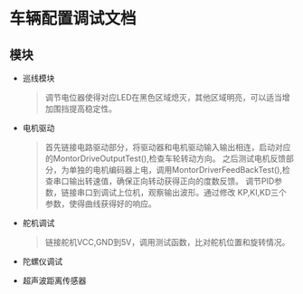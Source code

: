 # 车辆配置调试文档

## 模块

+ 巡线模块
    > 调节电位器使得对应LED在黑色区域熄灭，其他区域明亮，可以适当增加围挡提高稳定性。
+ 电机驱动
    > 首先链接电路驱动部分，将驱动器和电机驱动输入输出相连，启动对应的MontorDriveOutputTest(),检查车轮转动方向。
    > 之后测试电机反馈部分，为单独的电机编码器上电，调用MontorDriverFeedBackTest(),检查串口输出转速值，确保正向转动获得正向的度数反馈。
    > 调节PID参数，链接串口到调试上位机，观察输出波形。通过修改 KP,KI,KD三个参数，使得曲线获得好的响应。
+ 舵机调试
    > 链接舵机VCC,GND到5V，调用测试函数，比对舵机位置和旋转情况。
+ 陀螺仪调试

+ 超声波距离传感器
